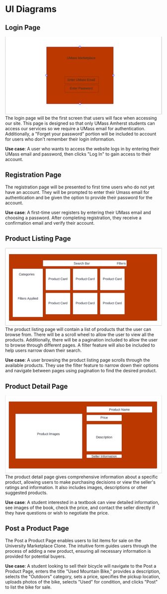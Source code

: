 # UI Diagrams

## Login Page

![Registration](https://github.com/mykaala/umassmarketplace/blob/ui-diagrams-md/loginpage.png?raw=true)
The login page will be the first screen that users will face when accessing our site. This page is designed so that only UMass Amherst students can access our services so we require a UMass email for authentication. Additionally, a "Forget your password" portion will be included to account for users who don't remember their login information.

**Use case**: A user who wants to access the website logs in by entering their UMass email and password, then clicks "Log In" to gain access to their account.

## Registration Page

The registration page will be presented to first time users who do not yet have an account. They will be prompted to enter their Umass email for authentication and be given the option to provide their password for the account.

**Use case**: A first-time user registers by entering their UMass email and choosing a password. After completing registration, they receive a confirmation email and verify their account.

## Product Listing Page

![Home](https://github.com/mykaala/umassmarketplace/blob/ui-diagrams-md/homepage.png?raw=true)
The product listing page will contain a list of products that the user can browse from. There will be a scroll wheel to allow the user to view all the products. Additionally, there will be a pagination included to allow the user to browse through different pages. A filter feature will also be included to help users narrow down their search.

**Use case**: A user browsing the product listing page scrolls through the available products. They use the filter feature to narrow down their options and navigate between pages using pagination to find the desired product.

## Product Detail Page

![Product](https://github.com/mykaala/umassmarketplace/blob/ui-diagrams-md/product.png?raw=true)
The product detail page gives comprehensive information about a specific product, allowing users to make purchasing decisions or view the seller's ratings and information. It also includes images, descriptions or other suggested products.

**Use case**: A student interested in a textbook can view detailed information, see images of the book, check the price, and contact the seller directly if they have questions or wish to negotiate the price.

## Post a Product Page

The Post a Product Page enables users to list items for sale on the University Marketplace Clone. The intuitive form guides users through the process of adding a new product, ensuring all necessary information is provided for potential buyers.

**Use case**: A student looking to sell their bicycle will navigate to the Post a Product Page, enters the title "Used Mountain Bike," provides a description, selects the "Outdoors" category, sets a price, specifies the pickup location, uploads photos of the bike, selects "Used" for condition, and clicks "Post" to list the bike for sale.
